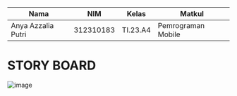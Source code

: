 | Nama              | NIM        | Kelas   | Matkul             |
|-------------------|------------|---------|--------------------|
| Anya Azzalia Putri| 312310183  | TI.23.A4| Pemrograman Mobile |

<h1>STORY BOARD</h1>

![image](https://github.com/user-attachments/assets/555bf152-4efe-4b15-9b79-92ebdea7177c)

